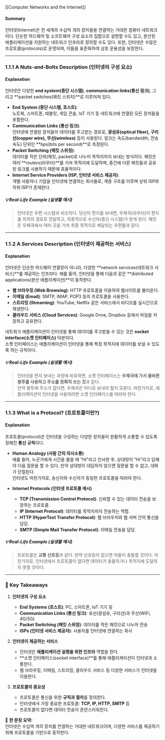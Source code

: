 [[Computer Networks and the Internet]]
#### **Summary**

인터넷(Internet)은 전 세계의 수십억 개의 장치들을 연결하는 거대한 컴퓨터 네트워크이다. 단순한 하드웨어 및 소프트웨어 구성 요소의 집합으로 설명할 수도 있고, 분산된 애플리케이션을 지원하는 네트워크 인프라로 정의할 수도 있다. 또한, 인터넷은 수많은 프로토콜(protocols)로 운영되며, 이들을 표준화하여 상호 운용성을 보장한다.

---

### **1.1.1 A Nuts-and-Bolts Description (인터넷의 구성 요소)**
#### **Explanation**

인터넷은 다양한 **end system(종단 시스템)**, **communication links(통신 링크)**, 그리고 **packet switches(패킷 스위치)**로 이루어져 있다.

- **End System (종단 시스템, 호스트)**:  
    노트북, 스마트폰, 태블릿, 게임 콘솔, IoT 기기 등 네트워크에 연결된 모든 장치들을 포함한다.
- **Communication Links (통신 링크)**:  
    인터넷에 연결된 장치들이 데이터를 주고받는 경로로, **광섬유(optical fiber), 구리선(copper wire), 무선(wireless)** 등이 사용된다. 링크는 속도(bandwidth, 전송 속도) 단위인 **bps(bits per second)**로 측정된다.
- **Packet Switching (패킷 스위칭)**:  
    데이터를 작은 단위(패킷, packet)로 나누어 목적지까지 보내는 방식이다. 패킷은 여러 **routers(라우터)**를 거쳐 목적지에 도달하며, 중간에 다른 패킷들과 공유된 링크를 사용하기 때문에 효율적이다.
- **Internet Service Providers (ISP, 인터넷 서비스 제공자)**:  
    개별 사용자나 기업을 인터넷에 연결하는 회사들로, 계층 구조를 이루며 상위 ISP와 하위 ISP가 존재한다.

##### **💡 Real-Life Example (실생활 예시)**

> 인터넷은 우편 시스템과 비슷하다. 당신이 편지를 보내면, 우체국(라우터)이 편지를 최적의 경로로 전달하고, 최종적으로 수신자(종단 시스템)가 받게 된다. 패킷은 우체국에서 여러 곳을 거쳐 최종 목적지로 배달되는 우편물과 같다.

---

### **1.1.2 A Services Description (인터넷이 제공하는 서비스)**
#### **Explanation**

인터넷은 단순한 하드웨어 연결망이 아니라, 다양한 **network services(네트워크 서비스)**를 제공하는 인프라다. 예를 들어, 인터넷을 통해 다음과 같은 **distributed applications(분산 애플리케이션)**이 동작한다.

- **웹 브라우징 (Web Browsing)**: HTTP 프로토콜을 이용하여 웹사이트를 불러온다.
- **이메일 (Email)**: SMTP, IMAP, POP3 등의 프로토콜을 사용한다.
- **스트리밍 (Streaming)**: YouTube, Netflix 같은 서비스에서 비디오를 실시간으로 재생한다.
- **클라우드 서비스 (Cloud Services)**: Google Drive, Dropbox 등에서 파일을 저장하고 공유한다.

네트워크 애플리케이션이 인터넷을 통해 데이터를 주고받을 수 있는 것은 **socket interface(소켓 인터페이스)** 덕분이다.  
소켓 인터페이스는 애플리케이션이 인터넷을 통해 특정 목적지에 데이터를 보낼 수 있도록 하는 규칙이다.

##### **💡 Real-Life Example (실생활 예시)**

> 인터넷을 편지 보내는 과정에 비유하면, 소켓 인터페이스는 **우체국에 가서 올바른 봉투를 사용하고 주소를 정확히 쓰는 것**과 같다.  
> 만약 봉투에 주소가 없다면, 우체국은 어디로 보내야 할지 모른다. 마찬가지로, 애플리케이션이 인터넷을 사용하려면 소켓 인터페이스를 따라야 한다.

---

### **1.1.3 What is a Protocol? (프로토콜이란?)**
#### **Explanation**

프로토콜(protocol)은 인터넷을 구성하는 다양한 장치들이 원활하게 소통할 수 있도록 정해진 **통신 규칙**이다.

- **Human Analogy (사람 간의 의사소통)**  
    예를 들어, 누군가에게 시간을 물을 때 "Hi"라고 인사한 후, 상대방이 "Hi"라고 답해야 다음 질문을 할 수 있다. 만약 상대방이 대답하지 않으면 질문을 할 수 없고, 대화가 단절된다.  
    인터넷도 마찬가지로, 송신자와 수신자가 동일한 프로토콜을 따라야 한다.
    
- **Internet Protocols (인터넷 프로토콜 예시)**
    
    - **TCP (Transmission Control Protocol)**: 신뢰할 수 있는 데이터 전송을 보장하는 프로토콜.
    - **IP (Internet Protocol)**: 데이터를 목적지까지 전송하는 역할.
    - **HTTP (HyperText Transfer Protocol)**: 웹 브라우저와 웹 서버 간의 통신을 담당.
    - **SMTP (Simple Mail Transfer Protocol)**: 이메일 전송을 담당.

##### **💡 Real-Life Example (실생활 예시)**

> 프로토콜은 **교통 신호등**과 같다. 만약 신호등이 없으면 차들이 충돌할 것이다. 마찬가지로, 인터넷에서 프로토콜이 없다면 데이터가 충돌하거나 목적지에 도달하지 못할 것이다.

---

### **📌 Key Takeaways**

1. **인터넷의 구성 요소**
    
    - **End Systems (호스트)**: PC, 스마트폰, IoT 기기 등
    - **Communication Links (통신 링크)**: 유선(광섬유, 구리선)과 무선(WiFi, 4G/5G)
    - **Packet Switching (패킷 스위칭)**: 데이터를 작은 패킷으로 나누어 전송
    - **ISPs (인터넷 서비스 제공자)**: 사용자를 인터넷에 연결하는 회사

2. **인터넷이 제공하는 서비스**
    
    - 인터넷은 **애플리케이션 실행을 위한 인프라** 역할을 한다.
    - **소켓 인터페이스(socket interface)**를 통해 애플리케이션이 인터넷과 소통한다.
    - 웹 브라우징, 이메일, 스트리밍, 클라우드 서비스 등 다양한 서비스가 인터넷을 이용한다.

3. **프로토콜의 중요성**
    
    - 프로토콜은 통신을 위한 **규칙과 절차**를 정의한다.
    - 인터넷에서 가장 중요한 프로토콜: **TCP, IP, HTTP, SMTP** 등
    - 프로토콜이 없다면 데이터 전송이 혼란스러워진다.

🚀 **한 문장 요약:**  
인터넷은 수십억 개의 장치를 연결하는 거대한 네트워크이며, 다양한 서비스를 제공하기 위해 프로토콜을 기반으로 동작한다.